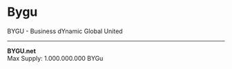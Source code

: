 # Bygu
BYGU - Business dYnamic Global United
<hr />
<b>BYGU.net</b>
<br />
Max Supply: 1.000.000.000 BYGu
